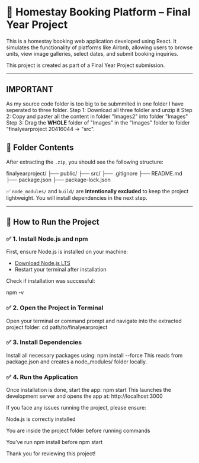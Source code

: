 # 🏡 Homestay Booking Platform – Final Year Project

This is a homestay booking web application developed using React. It simulates the functionality of platforms like Airbnb, allowing users to browse units, view image galleries, select dates, and submit booking inquiries.

This project is created as part of a Final Year Project submission.

---

## IMPORTANT ## 
As my source code folder is too big to be submmited in one folder I have seperated to three folder. 
Step 1: Download all three foldler and unzip it 
Step 2: Copy and paster all the content in folder "Images2" into folder "Images" 
Step 3: Drag the **WHOLE** folder of "Images" in the "Images" folder to folder "finalyearproject 20416044 -> "src".

## 📁 Folder Contents

After extracting the `.zip`, you should see the following structure:

finalyearproject/
├── public/
├── src/
├── .gitignore
├── README.md
├── package.json
├── package-lock.json


✅ `node_modules/` and `build/` are **intentionally excluded** to keep the project lightweight. You will install dependencies in the next step.

---

## 🚀 How to Run the Project

### ✅ 1. Install Node.js and npm

First, ensure Node.js is installed on your machine:

- [Download Node.js LTS](https://nodejs.org/)
- Restart your terminal after installation

Check if installation was successful:

npm -v

### ✅ 2. Open the Project in Terminal
Open your terminal or command prompt and navigate into the extracted project folder:
cd path/to/finalyearproject

### ✅ 3. Install Dependencies
Install all necessary packages using:
npm install --force
This reads from package.json and creates a node_modules/ folder locally.

### ✅ 4. Run the Application
Once installation is done, start the app:
npm start
This launches the development server and opens the app at:
http://localhost:3000

If you face any issues running the project, please ensure:

Node.js is correctly installed

You are inside the project folder before running commands

You’ve run npm install before npm start

Thank you for reviewing this project!



